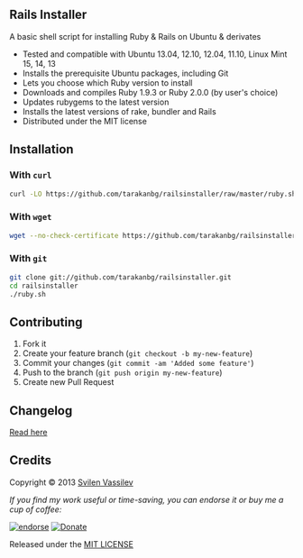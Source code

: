 ## Rails Installer

A basic shell script for installing Ruby & Rails on Ubuntu & derivates

* Tested and compatible with Ubuntu 13.04, 12.10, 12.04, 11.10, Linux Mint 15, 14, 13
* Installs the prerequisite Ubuntu packages, including Git
* Lets you choose which Ruby version to install
* Downloads and compiles Ruby 1.9.3 or Ruby 2.0.0 (by user's choice)
* Updates rubygems to the latest version
* Installs the latest versions of rake, bundler and Rails
* Distributed under the MIT license

## Installation

### With `curl`
```sh
curl -LO https://github.com/tarakanbg/railsinstaller/raw/master/ruby.sh && bash ruby.sh
```

### With `wget`
```sh
wget --no-check-certificate https://github.com/tarakanbg/railsinstaller/raw/master/ruby.sh && bash ruby.sh
```

### With `git`

```sh
git clone git://github.com/tarakanbg/railsinstaller.git
cd railsinstaller
./ruby.sh
```

## Contributing

1. Fork it
2. Create your feature branch (`git checkout -b my-new-feature`)
3. Commit your changes (`git commit -am 'Added some feature'`)
4. Push to the branch (`git push origin my-new-feature`)
5. Create new Pull Request

## Changelog

[Read here](https://github.com/tarakanbg/railsinstaller/blob/master/CHANGELOG.md)

## Credits

Copyright © 2013 [Svilen Vassilev](http://svilen.rubystudio.net)

*If you find my work useful or time-saving, you can endorse it or buy me a cup of coffee:*

[![endorse](http://api.coderwall.com/svilenv/endorsecount.png)](http://coderwall.com/svilenv)
[![Donate](https://www.paypalobjects.com/en_US/i/btn/btn_donate_SM.gif)](https://www.paypal.com/cgi-bin/webscr?cmd=_s-xclick&hosted_button_id=5FR7AQA4PLD8A)

Released under the [MIT LICENSE](https://github.com/tarakanbg/railsinstaller/blob/master/LICENSE)
